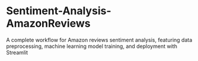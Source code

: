 # Sentiment-Analysis-AmazonReviews
A complete workflow for Amazon reviews sentiment analysis, featuring data preprocessing, machine learning model training, and deployment with Streamlit
